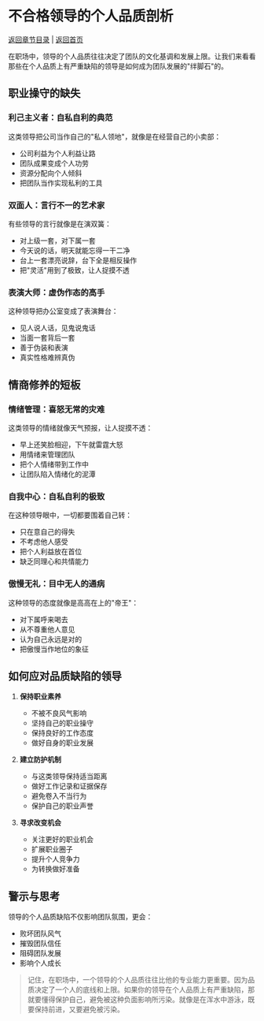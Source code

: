 # 不合格领导的个人品质剖析

[返回章节目录](./index.md) | [返回首页](../README.md)

在职场中，领导的个人品质往往决定了团队的文化基调和发展上限。让我们来看看那些在个人品质上有严重缺陷的领导是如何成为团队发展的"绊脚石"的。

## 职业操守的缺失

### 利己主义者：自私自利的典范

这类领导把公司当作自己的"私人领地"，就像是在经营自己的小卖部：

- 公司利益为个人利益让路
- 团队成果变成个人功劳
- 资源分配向个人倾斜
- 把团队当作实现私利的工具

### 双面人：言行不一的艺术家

有些领导的言行就像是在演双簧：

- 对上级一套，对下属一套
- 今天说的话，明天就能忘得一干二净
- 台上一套漂亮说辞，台下全是相反操作
- 把"灵活"用到了极致，让人捉摸不透

### 表演大师：虚伪作态的高手

这种领导把办公室变成了表演舞台：

- 见人说人话，见鬼说鬼话
- 当面一套背后一套
- 善于伪装和表演
- 真实性格难辨真伪

## 情商修养的短板

### 情绪管理：喜怒无常的灾难

这类领导的情绪就像天气预报，让人捉摸不透：

- 早上还笑脸相迎，下午就雷霆大怒
- 用情绪来管理团队
- 把个人情绪带到工作中
- 让团队陷入情绪化的泥潭

### 自我中心：自私自利的极致

在这种领导眼中，一切都要围着自己转：

- 只在意自己的得失
- 不考虑他人感受
- 把个人利益放在首位
- 缺乏同理心和共情能力

### 傲慢无礼：目中无人的通病

这种领导的态度就像是高高在上的"帝王"：

- 对下属呼来喝去
- 从不尊重他人意见
- 认为自己永远是对的
- 把傲慢当作地位的象征

## 如何应对品质缺陷的领导

1. **保持职业素养**
   - 不被不良风气影响
   - 坚持自己的职业操守
   - 保持良好的工作态度
   - 做好自身的职业发展

2. **建立防护机制**
   - 与这类领导保持适当距离
   - 做好工作记录和证据保存
   - 避免卷入不当行为
   - 保护自己的职业声誉

3. **寻求改变机会**
   - 关注更好的职业机会
   - 扩展职业圈子
   - 提升个人竞争力
   - 为转换做好准备

## 警示与思考

领导的个人品质缺陷不仅影响团队氛围，更会：

- 败坏团队风气
- 摧毁团队信任
- 阻碍团队发展
- 影响个人成长

> 记住，在职场中，一个领导的个人品质往往比他的专业能力更重要。因为品质决定了一个人的底线和上限。如果你的领导在个人品质上有严重缺陷，那就要懂得保护自己，避免被这种负面影响所污染。就像是在浑水中游泳，既要保持前进，又要避免被污染。
